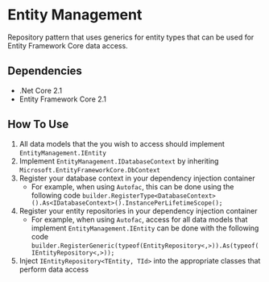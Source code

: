 # Entity Management
Repository pattern that uses generics for entity types that can be used for Entity Framework Core data access.

## Dependencies
- .Net Core 2.1
- Entity Framework Core 2.1

## How To Use
1. All data models that the you wish to access should implement `EntityManagement.IEntity`
2. Implement `EntityManagement.IDatabaseContext` by inheriting `Microsoft.EntityFrameworkCore.DbContext`
3. Register your database context in your dependency injection container
   - For example, when using `Autofac`, this can be done using the following code
     `builder.RegisterType<DatabaseContext>().As<IDatabaseContext>().InstancePerLifetimeScope();`
4. Register your entity repositories in your dependency injection container
   - For example, when using `Autofac`, access for all data models that implement `EntityManagement.IEntity` can be done with the following code
     `builder.RegisterGeneric(typeof(EntityRepository<,>)).As(typeof(IEntityRepository<,>));`
5. Inject `IEntityRepository<TEntity, TId>` into the appropriate classes that perform data access